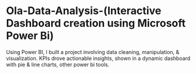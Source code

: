 # Ola-Data-Analysis-(Interactive Dashboard creation using Microsoft Power Bi)
Using Power BI, I built a project involving data cleaning, manipulation, &amp; visualization. KPIs drove actionable insights, shown in a dynamic dashboard with pie &amp; line charts, other power bi tools.
